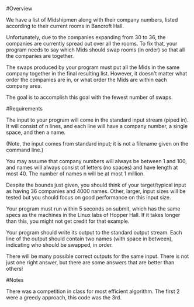 #Overview

We have a list of Midshipmen along with their company numbers, listed according to their current rooms in Bancroft Hall.

Unfortunately, due to the companies expanding from 30 to 36, the companies are currently spread out over all the rooms. To fix that, your program needs to say which Mids should swap rooms (in order) so that all the companies are together.

The swaps produced by your program must put all the Mids in the same company together in the final resulting list. However, it doesn't matter what order the companies are in, or what order the Mids are within each company area.

The goal is to accomplish this goal with the fewest number of swaps.

#Requirements

The input to your program will come in the standard input stream (piped in). It will consist of n lines, and each line will have a company number, a single space, and then a name.

(Note, the input comes from standard input; it is not a filename given on the command line.)

You may assume that company numbers will always be between 1 and 100, and names will always consist of letters (no spaces) and have length at most 40. The number of names n will be at most 1 million.

Despite the bounds just given, you should think of your target/typical input as having 36 companies and 4000 names. Other, larger, input sizes will be tested but you should focus on good performance on this input size.

Your program must run within 5 seconds on submit, which has the same specs as the machines in the Linux labs of Hopper Hall. If it takes longer than this, you might not get credit for that example.

Your program should write its output to the standard output stream. Each line of the output should contain two names (with space in between), indicating who should be swapped, in order.

There will be many possible correct outputs for the same input. There is not just one right answer, but there are some answers that are better than others!

#Notes

There was a competition in class for most efficient algorithm. The first 2 were a greedy approach, this code was the 3rd.
